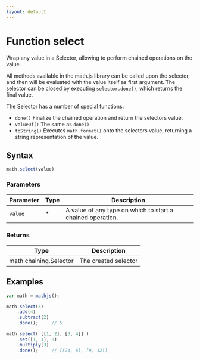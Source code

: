 ```yaml
---
layout: default
---
```


# Function select

Wrap any value in a Selector, allowing to perform chained operations on
the value.

All methods available in the math.js library can be called upon the selector,
and then will be evaluated with the value itself as first argument.
The selector can be closed by executing `selector.done()`, which returns
the final value.

The Selector has a number of special functions:

- `done()`     Finalize the chained operation and return the selectors value.
- `valueOf()`  The same as `done()`
- `toString()` Executes `math.format()` onto the selectors value, returning
               a string representation of the value.


## Syntax

```js
math.select(value)
```

### Parameters

Parameter | Type | Description
--------- | ---- | -----------
`value` | * | A value of any type on which to start a chained operation.

### Returns

Type | Description
---- | -----------
math.chaining.Selector | The created selector


## Examples

```js
var math = mathjs();

math.select(3)
    .add(4)
    .subtract(2)
    .done();     // 5

math.select( [[1, 2], [3, 4]] )
    .set([1, 1], 8)
    .multiply(3)
    .done();     // [[24, 6], [9, 12]]
```




<!-- Note: This file is automatically generated from source code comments. Changes made in this file will be overridden. -->
